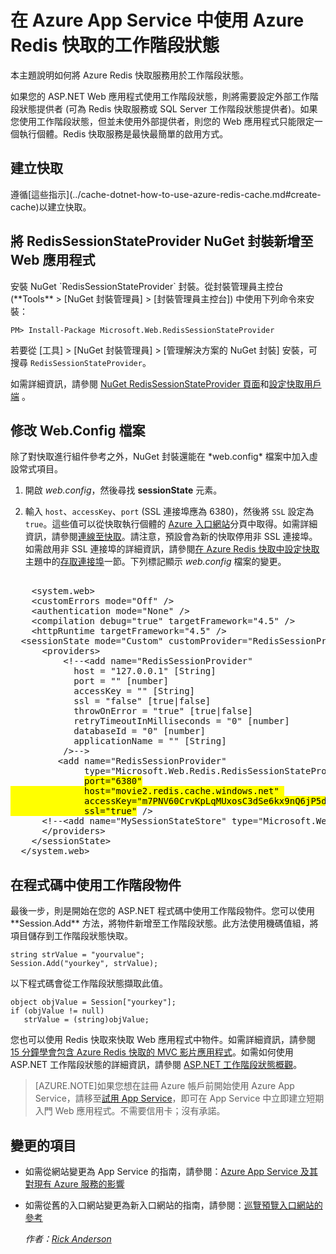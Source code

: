 <properties 
	pageTitle="在 Azure App Service 中使用 Azure Redis 快取的工作階段狀態" 
	description="了解如何使用 Azure 快取服務來支援 ASP.NET 工作階段狀態快取。" 
	services="app-service\web" 
	documentationCenter=".net" 
 	authors="Rick-Anderson" 
	manager="wpickett" 
	editor=""/>

<tags 
	ms.service="app-service-web" 
	ms.workload="web" 
	ms.tgt_pltfrm="na" 
	ms.devlang="dotnet" 
	ms.topic="article" 
	ms.date="03/24/2015" 
	ms.author="riande"/>


# 在 Azure App Service 中使用 Azure Redis 快取的工作階段狀態


本主題說明如何將 Azure Redis 快取服務用於工作階段狀態。

如果您的 ASP.NET Web 應用程式使用工作階段狀態，則將需要設定外部工作階段狀態提供者 (可為 Redis 快取服務或 SQL Server 工作階段狀態提供者)。如果您使用工作階段狀態，但並未使用外部提供者，則您的 Web 應用程式只能限定一個執行個體。Redis 快取服務是最快最簡單的啟用方式。

<h2><a id="createcache"></a>建立快取</h2>
遵循[這些指示](../cache-dotnet-how-to-use-azure-redis-cache.md#create-cache)以建立快取。

<h2><a id="configureproject"></a>將 RedisSessionStateProvider NuGet 封裝新增至 Web 應用程式</h2>
安裝 NuGet `RedisSessionStateProvider` 封裝。從封裝管理員主控台 (**Tools** > [NuGet 封裝管理員] > [封裝管理員主控台]) 中使用下列命令來安裝：

  `PM> Install-Package Microsoft.Web.RedisSessionStateProvider`
  
若要從 [工具] > [NuGet 封裝管理員] > [管理解決方案的 NuGet 封裝] 安裝，可搜尋 `RedisSessionStateProvider`。

如需詳細資訊，請參閱 [NuGet RedisSessionStateProvider 頁面](http://www.nuget.org/packages/Microsoft.Web.RedisSessionStateProvider/)和[設定快取用戶端](../cache-dotnet-how-to-use-azure-redis-cache.md#NuGet) 。

<h2><a id="configurewebconfig"></a>修改 Web.Config 檔案</h2>
除了對快取進行組件參考之外，NuGet 封裝還能在 *web.config* 檔案中加入虛設常式項目。

1. 開啟 *web.config*，然後尋找 **sessionState** 元素。

1. 輸入 `host`、`accessKey`、`port` (SSL 連接埠應為 6380)，然後將 `SSL` 設定為 `true`。這些值可以從快取執行個體的 [Azure 入口網站](http://go.microsoft.com/fwlink/?LinkId=529715)分頁中取得。如需詳細資訊，請參閱[連線至快取](../cache-dotnet-how-to-use-azure-redis-cache.md#connect-to-cache)。請注意，預設會為新的快取停用非 SSL 連接埠。如需啟用非 SSL 連接埠的詳細資訊，請參閱[在 Azure Redis 快取中設定快取](https://msdn.microsoft.com/library/azure/dn793612.aspx)主題中的[存取連接埠](https://msdn.microsoft.com/library/azure/dn793612.aspx#AccessPorts)一節。下列標記顯示 *web.config* 檔案的變更。


  <pre class="prettyprint">  
    &lt;system.web>
    &lt;customErrors mode="Off" />
    &lt;authentication mode="None" />
    &lt;compilation debug="true" targetFramework="4.5" />
    &lt;httpRuntime targetFramework="4.5" />
  &lt;sessionState mode="Custom" customProvider="RedisSessionProvider">
      &lt;providers>  
          &lt;!--&lt;add name="RedisSessionProvider" 
            host = "127.0.0.1" [String]
            port = "" [number]
            accessKey = "" [String]
            ssl = "false" [true|false]
            throwOnError = "true" [true|false]
            retryTimeoutInMilliseconds = "0" [number]
            databaseId = "0" [number]
            applicationName = "" [String]
          />-->
         &lt;add name="RedisSessionProvider" 
              type="Microsoft.Web.Redis.RedisSessionStateProvider" 
              <mark>port="6380"
              host="movie2.redis.cache.windows.net" 
              accessKey="m7PNV60CrvKpLqMUxosC3dSe6kx9nQ6jP5del8TmADk=" 
              ssl="true"</mark> />
      &lt;!--&lt;add name="MySessionStateStore" type="Microsoft.Web.Redis.RedisSessionStateProvider" host="127.0.0.1" accessKey="" ssl="false" />-->
      &lt;/providers>
    &lt;/sessionState>
  &lt;/system.web></pre>


<h2><a id="usesessionobject"></a>在程式碼中使用工作階段物件</h2>
最後一步，則是開始在您的 ASP.NET 程式碼中使用工作階段物件。您可以使用 **Session.Add** 方法，將物件新增至工作階段狀態。此方法使用機碼值組，將項目儲存到工作階段狀態快取。

    string strValue = "yourvalue";
	Session.Add("yourkey", strValue);

以下程式碼會從工作階段狀態擷取此值。

    object objValue = Session["yourkey"];
    if (objValue != null)
       strValue = (string)objValue;	

您也可以使用 Redis 快取來快取 Web 應用程式中物件。如需詳細資訊，請參閱 [15 分鐘學會包含 Azure Redis 快取的 MVC 影片應用程式](http://azure.microsoft.com/blog/2014/06/05/mvc-movie-app-with-azure-redis-cache-in-15-minutes/)。如需如何使用 ASP.NET 工作階段狀態的詳細資訊，請參閱 [ASP.NET 工作階段狀態概觀][]。

>[AZURE.NOTE]如果您想在註冊 Azure 帳戶前開始使用 Azure App Service，請移至[試用 App Service](http://go.microsoft.com/fwlink/?LinkId=523751)，即可在 App Service 中立即建立短期入門 Web 應用程式。不需要信用卡；沒有承諾。

## 變更的項目
* 如需從網站變更為 App Service 的指南，請參閱：[Azure App Service 及其對現有 Azure 服務的影響](http://go.microsoft.com/fwlink/?LinkId=529714)
* 如需從舊的入口網站變更為新入口網站的指南，請參閱：[巡覽預覽入口網站的參考](http://go.microsoft.com/fwlink/?LinkId=529715)

  *作者：[Rick Anderson](https://twitter.com/RickAndMSFT)*
  
  [installed the latest]: http://www.windowsazure.com/downloads/?sdk=net
  [ASP.NET 工作階段狀態概觀]: http://msdn.microsoft.com/library/ms178581.aspx

  [NewIcon]: ./media/web-sites-dotnet-session-state-caching/CacheScreenshot_NewButton.png
  [NewCacheDialog]: ./media/web-sites-dotnet-session-state-caching/CachingScreenshot_CreateOptions.png
  [CacheIcon]: ./media/web-sites-dotnet-session-state-caching/CachingScreenshot_CacheIcon.png
  [NuGetDialog]: ./media/web-sites-dotnet-session-state-caching/CachingScreenshot_NuGet.png
  [OutputConfig]: ./media/web-sites-dotnet-session-state-caching/CachingScreenshot_OC_WebConfig.png
  [CacheConfig]: ./media/web-sites-dotnet-session-state-caching/CachingScreenshot_CacheConfig.png
  [EndpointURL]: ./media/web-sites-dotnet-session-state-caching/CachingScreenshot_EndpointURL.png
  [ManageKeys]: ./media/web-sites-dotnet-session-state-caching/CachingScreenshot_ManageAccessKeys.png
 

<!---HONumber=62-->